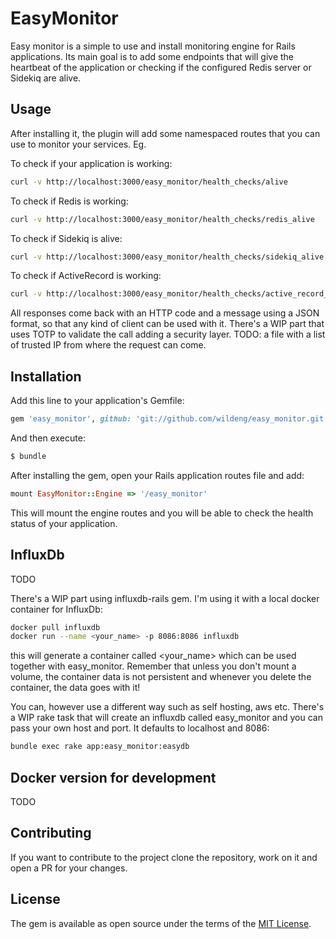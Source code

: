 # EasyMonitor
Easy monitor is a simple to use and install monitoring engine for Rails applications.
Its main goal is to add some endpoints that will give the heartbeat of the application or checking if the configured Redis server or Sidekiq are alive.

## Usage
After installing it, the plugin will add some namespaced routes that you can use to monitor your services.
Eg.

To check if your application is working:

```bash
curl -v http://localhost:3000/easy_monitor/health_checks/alive
```
To check if Redis is working:

```bash
curl -v http://localhost:3000/easy_monitor/health_checks/redis_alive
```
To check if Sidekiq is alive:

```bash
curl -v http://localhost:3000/easy_monitor/health_checks/sidekiq_alive
```
To check if ActiveRecord is working:

```bash
curl -v http://localhost:3000/easy_monitor/health_checks/active_record_alive
```

All responses come back with an HTTP code and a message using a JSON format, so that any kind of client can be used with it.
There's a WIP part that uses TOTP to validate the call adding a security layer.
TODO: a file with a list of trusted IP from where the request can come.

## Installation
Add this line to your application's Gemfile:

```ruby
gem 'easy_monitor', github: 'git://github.com/wildeng/easy_monitor.git.', tag: "0.2.0"
```

And then execute:
```bash
$ bundle
```

After installing the gem, open your Rails application routes file and add:
```ruby
mount EasyMonitor::Engine => '/easy_monitor'
```
This will mount the engine routes and you will be able to check the health status of your application.

## InfluxDb

TODO

There's a WIP part using influxdb-rails gem.
I'm using it with a local docker container for InfluxDb:

```bash
docker pull influxdb
docker run --name <your_name> -p 8086:8086 influxdb
```

this will generate a container called <your_name> which can be used together with easy_monitor.
Remember that unless you don't mount a volume, the container data is not persistent and
whenever you delete the container, the data goes with it!

You can, however use a different way such as self hosting, aws etc.
There's a WIP rake task that will create an influxdb called easy_monitor and you can pass your
own host and port. It defaults to localhost and 8086:

```bash
bundle exec rake app:easy_monitor:easydb
```

## Docker version for development

TODO

## Contributing
If you want to contribute to the project clone the repository, work on it and open a PR for your changes.

## License
The gem is available as open source under the terms of the [MIT License](https://opensource.org/licenses/MIT).
